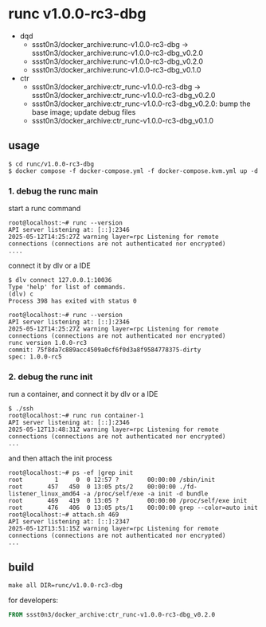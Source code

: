 # runc v1.0.0-rc3-dbg

* dqd
    * ssst0n3/docker_archive:runc-v1.0.0-rc3-dbg -> ssst0n3/docker_archive:runc-v1.0.0-rc3-dbg_v0.2.0
    * ssst0n3/docker_archive:runc-v1.0.0-rc3-dbg_v0.2.0
    * ssst0n3/docker_archive:runc-v1.0.0-rc3-dbg_v0.1.0
* ctr
    * ssst0n3/docker_archive:ctr_runc-v1.0.0-rc3-dbg -> ssst0n3/docker_archive:ctr_runc-v1.0.0-rc3-dbg_v0.2.0
    * ssst0n3/docker_archive:ctr_runc-v1.0.0-rc3-dbg_v0.2.0: bump the base image; update debug files
    * ssst0n3/docker_archive:ctr_runc-v1.0.0-rc3-dbg_v0.1.0

## usage

```shell
$ cd runc/v1.0.0-rc3-dbg
$ docker compose -f docker-compose.yml -f docker-compose.kvm.yml up -d
```

### 1. debug the runc main

start a runc command

```shell
root@localhost:~# runc --version
API server listening at: [::]:2346
2025-05-12T14:25:27Z warning layer=rpc Listening for remote connections (connections are not authenticated nor encrypted)
....
```

connect it by dlv or a IDE

```shell
$ dlv connect 127.0.0.1:10036
Type 'help' for list of commands.
(dlv) c
Process 398 has exited with status 0
```

```shell
root@localhost:~# runc --version
API server listening at: [::]:2346
2025-05-12T14:25:27Z warning layer=rpc Listening for remote connections (connections are not authenticated nor encrypted)
runc version 1.0.0-rc3
commit: 75f8da7c889acc4509a0cf6f0d3a8f9584778375-dirty
spec: 1.0.0-rc5
```


### 2. debug the runc init

run a container, and connect it by dlv or a IDE

```shell
$ ./ssh
root@localhost:~# runc run container-1
API server listening at: [::]:2346
2025-05-12T13:48:31Z warning layer=rpc Listening for remote connections (connections are not authenticated nor encrypted)
...
```

and then attach the init process

```shell
root@localhost:~# ps -ef |grep init
root         1     0  0 12:57 ?        00:00:00 /sbin/init
root       457   450  0 13:05 pts/2    00:00:00 ./fd-listener_linux_amd64 -a /proc/self/exe -a init -d bundle
root       469   419  0 13:05 ?        00:00:00 /proc/self/exe init
root       476   406  0 13:05 pts/1    00:00:00 grep --color=auto init
root@localhost:~# attach.sh 469
API server listening at: [::]:2347
2025-05-12T13:51:15Z warning layer=rpc Listening for remote connections (connections are not authenticated nor encrypted)
...
```

## build

```shell
make all DIR=runc/v1.0.0-rc3-dbg
```

for developers:

```dockerfile
FROM ssst0n3/docker_archive:ctr_runc-v1.0.0-rc3-dbg_v0.2.0
```
